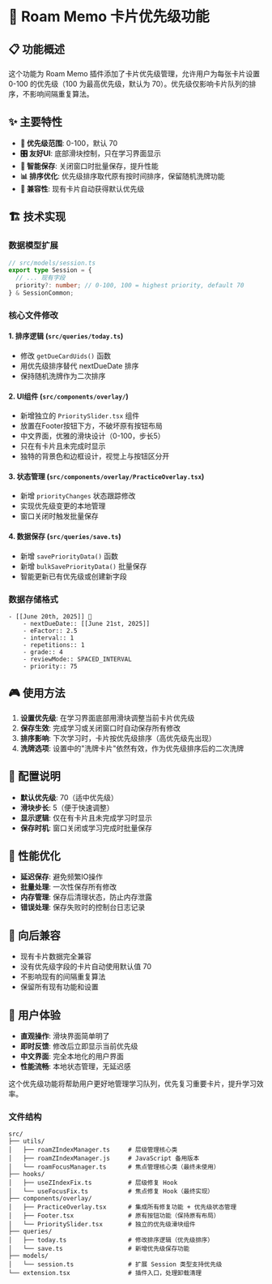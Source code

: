 # 🎯 Roam Memo 卡片优先级功能

## 📋 功能概述

这个功能为 Roam Memo 插件添加了卡片优先级管理，允许用户为每张卡片设置 0-100 的优先级（100 为最高优先级，默认为 70）。优先级仅影响卡片队列的排序，不影响间隔重复算法。

## ✨ 主要特性

- **🔢 优先级范围**: 0-100，默认 70
- **🎛️ 友好UI**: 底部滑块控制，只在学习界面显示
- **💾 智能保存**: 关闭窗口时批量保存，提升性能
- **📊 排序优化**: 优先级排序取代原有按时间排序，保留随机洗牌功能
- **🔄 兼容性**: 现有卡片自动获得默认优先级

## 🏗️ 技术实现

### 数据模型扩展
```typescript
// src/models/session.ts
export type Session = {
  // ... 现有字段
  priority?: number; // 0-100, 100 = highest priority, default 70
} & SessionCommon;
```

### 核心文件修改

#### 1. 排序逻辑 (`src/queries/today.ts`)
- 修改 `getDueCardUids()` 函数
- 用优先级排序替代 nextDueDate 排序
- 保持随机洗牌作为二次排序

#### 2. UI组件 (`src/components/overlay/`)
- 新增独立的 `PrioritySlider.tsx` 组件
- 放置在Footer按钮下方，不破坏原有按钮布局
- 中文界面，优雅的滑块设计（0-100，步长5）
- 只在有卡片且未完成时显示
- 独特的背景色和边框设计，视觉上与按钮区分开

#### 3. 状态管理 (`src/components/overlay/PracticeOverlay.tsx`)
- 新增 `priorityChanges` 状态跟踪修改
- 实现优先级变更的本地管理
- 窗口关闭时触发批量保存

#### 4. 数据保存 (`src/queries/save.ts`)
- 新增 `savePriorityData()` 函数
- 新增 `bulkSavePriorityData()` 批量保存
- 智能更新已有优先级或创建新字段

### 数据存储格式
```
- [[June 20th, 2025]] 🔵
    - nextDueDate:: [[June 21st, 2025]]
    - eFactor:: 2.5
    - interval:: 1
    - repetitions:: 1
    - grade:: 4
    - reviewMode:: SPACED_INTERVAL
    - priority:: 75
```

## 🎮 使用方法

1. **设置优先级**: 在学习界面底部用滑块调整当前卡片优先级
2. **保存生效**: 完成学习或关闭窗口时自动保存所有修改
3. **排序影响**: 下次学习时，卡片按优先级排序（高优先级先出现）
4. **洗牌选项**: 设置中的"洗牌卡片"依然有效，作为优先级排序后的二次洗牌

## 🔧 配置说明

- **默认优先级**: 70（适中优先级）
- **滑块步长**: 5（便于快速调整）
- **显示逻辑**: 仅在有卡片且未完成学习时显示
- **保存时机**: 窗口关闭或学习完成时批量保存

## 🚀 性能优化

- **延迟保存**: 避免频繁IO操作
- **批量处理**: 一次性保存所有修改
- **内存管理**: 保存后清理状态，防止内存泄露
- **错误处理**: 保存失败时的控制台日志记录

## 🔄 向后兼容

- 现有卡片数据完全兼容
- 没有优先级字段的卡片自动使用默认值 70
- 不影响现有的间隔重复算法
- 保留所有现有功能和设置

## 🎯 用户体验

- **直观操作**: 滑块界面简单明了
- **即时反馈**: 修改后立即显示当前优先级
- **中文界面**: 完全本地化的用户界面
- **性能流畅**: 本地状态管理，无延迟感

这个优先级功能将帮助用户更好地管理学习队列，优先复习重要卡片，提升学习效率。

### 文件结构
```
src/
├── utils/
│   ├── roamZIndexManager.ts     # 层级管理核心类
│   ├── roamZIndexManager.js     # JavaScript 备用版本
│   └── roamFocusManager.ts      # 焦点管理核心类（最终未使用）
├── hooks/
│   ├── useZIndexFix.ts          # 层级修复 Hook
│   └── useFocusFix.ts           # 焦点修复 Hook（最终实现）
├── components/overlay/
│   ├── PracticeOverlay.tsx      # 集成所有修复功能 + 优先级状态管理
│   ├── Footer.tsx               # 原有按钮功能（保持原有布局）
│   └── PrioritySlider.tsx       # 独立的优先级滑块组件
├── queries/
│   ├── today.ts                 # 修改排序逻辑（优先级排序）
│   └── save.ts                  # 新增优先级保存功能
├── models/
│   └── session.ts               # 扩展 Session 类型支持优先级
└── extension.tsx                # 插件入口，处理卸载清理
``` 